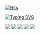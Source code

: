 [![Hits](https://hits.seeyoufarm.com/api/count/incr/badge.svg?url=https%3A%2F%2Fgithub.com%2Fbamjun&count_bg=%2379C83D&title_bg=%23555555&icon=&icon_color=%23E7E7E7&title=visitors&edge_flat=false)](https://hits.seeyoufarm.com)


[![Typing SVG](https://readme-typing-svg.demolab.com?font=Honk&size=35&pause=1000&random=false&width=435&lines=HI%2C+there.+I'm+bamjun.+%F0%9F%91%8B)](https://git.io/typing-svg)





<!-- https://github.com/marketplace/actions/github-profile-summary-cards -->
![](http://github-profile-summary-cards.vercel.app/api/cards/profile-details?username=bamjun&theme=aura)
![](http://github-profile-summary-cards.vercel.app/api/cards/repos-per-language?username=bamjun&theme=aura)
![](http://github-profile-summary-cards.vercel.app/api/cards/most-commit-language?username=bamjun&theme=aura)
![](http://github-profile-summary-cards.vercel.app/api/cards/stats?username=bamjun&theme=aura)
![](http://github-profile-summary-cards.vercel.app/api/cards/productive-time?username=bamjun&theme=aura&utcOffset=8)
